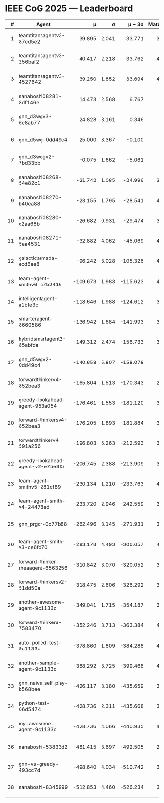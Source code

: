 # IEEE CoG 2025 — Leaderboard

| # | Agent | μ | σ | μ − 3σ | Matches | Updated |
|---:|---|---:|---:|---:|---:|---|
| 1 | teamtitansagentv3-87cd5e2 | 39.895 | 2.041 | 33.771 | 3740 | 2025-08-29 15:46 |
| 2 | teamtitansagentv3-256baf2 | 40.417 | 2.218 | 33.762 | 4140 | 2025-08-29 15:46 |
| 3 | teamtitansagentv3-4527642 | 39.250 | 1.852 | 33.694 | 4100 | 2025-08-29 15:46 |
| 4 | nanaboshi08281-8df146e | 14.473 | 2.568 | 6.767 | 146 | 2025-08-29 15:46 |
| 5 | gnn_d3wgv3-6e8ab77 | 24.828 | 8.161 | 0.346 | 118 | 2025-08-29 15:46 |
| 6 | gnn_d5wg-0dd49c4 | 25.000 | 8.367 | -0.100 | 80 | 2025-08-29 15:46 |
| 7 | gnn_d3wogv2-7bd33bb | -0.075 | 1.662 | -5.061 | 164 | 2025-08-29 15:46 |
| 8 | nanaboshi08268-54e82c1 | -21.742 | 1.085 | -24.996 | 3960 | 2025-08-29 15:46 |
| 9 | nanaboshi08270-b40ea88 | -23.155 | 1.795 | -28.541 | 4120 | 2025-08-29 15:46 |
| 10 | nanaboshi08280-c2aa68b | -26.682 | 0.931 | -29.474 | 3480 | 2025-08-29 15:46 |
| 11 | nanaboshi08271-5ea4531 | -32.882 | 4.062 | -45.069 | 4300 | 2025-08-29 15:46 |
| 12 | galacticarmada-ecd6ae8 | -96.242 | 3.028 | -105.326 | 4100 | 2025-08-29 15:46 |
| 13 | team-agent-smithv6-a7b2416 | -109.673 | 1.983 | -115.623 | 4180 | 2025-08-29 15:46 |
| 14 | intelligentagent-a1bfe3c | -118.646 | 1.988 | -124.612 | 3635 | 2025-08-29 15:46 |
| 15 | smarteragent-8660586 | -136.942 | 1.684 | -141.993 | 3267 | 2025-08-29 15:46 |
| 16 | hybridsmartagent2-85abfda | -149.312 | 2.474 | -156.733 | 3543 | 2025-08-29 15:46 |
| 17 | gnn_d5wgv2-0dd49c4 | -140.658 | 5.807 | -158.078 | 120 | 2025-08-29 15:46 |
| 18 | forwardthinkerv4-852bea3 | -165.804 | 1.513 | -170.343 | 2926 | 2025-08-29 15:46 |
| 19 | greedy-lookahead-agent-953a054 | -176.461 | 1.553 | -181.120 | 3634 | 2025-08-29 15:46 |
| 20 | forward-thinkersv4-852bea3 | -176.205 | 1.893 | -181.884 | 3097 | 2025-08-29 15:46 |
| 21 | forwardthinkerv4-591a256 | -196.803 | 5.263 | -212.593 | 3546 | 2025-08-29 15:46 |
| 22 | greedy-lookahead-agent-v2-e75e8f5 | -206.745 | 2.388 | -213.909 | 3866 | 2025-08-29 15:46 |
| 23 | team-agent-smithv5-281cf89 | -230.134 | 1.210 | -233.763 | 4100 | 2025-08-29 15:46 |
| 24 | team-agent-smith-v4-24478ed | -233.720 | 2.946 | -242.559 | 3678 | 2025-08-29 15:46 |
| 25 | gnn_prgcr-0c77b88 | -262.496 | 3.145 | -271.931 | 3830 | 2025-08-29 15:46 |
| 26 | team-agent-smith-v3-ce6fd70 | -293.178 | 4.493 | -306.657 | 4538 | 2025-08-29 15:46 |
| 27 | forward-thinker-rheaagent-6563256 | -310.842 | 3.070 | -320.052 | 3442 | 2025-08-29 15:46 |
| 28 | forward-thinkersv2-51dd50a | -318.475 | 2.606 | -326.292 | 3782 | 2025-08-29 15:46 |
| 29 | another-awesome-agent-9c1133c | -349.041 | 1.715 | -354.187 | 3600 | 2025-08-29 15:46 |
| 30 | forward-thinkers-7583470 | -352.246 | 3.713 | -363.384 | 4020 | 2025-08-29 15:46 |
| 31 | auto-polled-test-9c1133c | -378.860 | 1.809 | -384.288 | 4320 | 2025-08-29 15:46 |
| 32 | another-sample-agent-9c1133c | -388.292 | 3.725 | -399.468 | 4240 | 2025-08-29 15:46 |
| 33 | gnn_naive_self_play-b568bee | -426.117 | 3.180 | -435.659 | 3440 | 2025-08-29 15:46 |
| 34 | python-test-06d5474 | -428.736 | 2.311 | -435.668 | 3430 | 2025-08-29 15:46 |
| 35 | my-awesome-agent-9c1133c | -428.736 | 4.066 | -440.935 | 4240 | 2025-08-29 15:46 |
| 36 | nanaboshi-53833d2 | -481.415 | 3.697 | -492.505 | 2980 | 2025-08-29 15:46 |
| 37 | gnn-vs-greedy-493cc7d | -498.640 | 4.034 | -510.742 | 3080 | 2025-08-29 15:46 |
| 38 | nanaboshi-8345999 | -512.853 | 4.460 | -526.234 | 3340 | 2025-08-29 15:46 |
